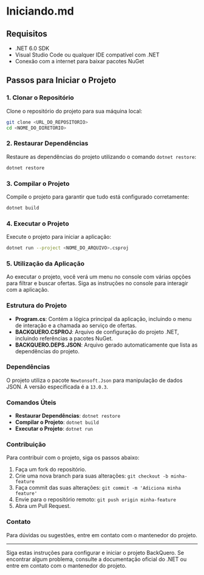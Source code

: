 # Iniciando.md

## Requisitos

- .NET 6.0 SDK
- Visual Studio Code ou qualquer IDE compatível com .NET
- Conexão com a internet para baixar pacotes NuGet

## Passos para Iniciar o Projeto

### 1. Clonar o Repositório

Clone o repositório do projeto para sua máquina local:

```sh
git clone <URL_DO_REPOSITORIO>
cd <NOME_DO_DIRETORIO>
```

### 2. Restaurar Dependências

Restaure as dependências do projeto utilizando o comando `dotnet restore`:

```sh
dotnet restore
```

### 3. Compilar o Projeto

Compile o projeto para garantir que tudo está configurado corretamente:

```sh
dotnet build
```

### 4. Executar o Projeto

Execute o projeto para iniciar a aplicação:

```sh
dotnet run --project <NOME_DO_ARQUIVO>.csproj
```

### 5. Utilização da Aplicação

Ao executar o projeto, você verá um menu no console com várias opções para filtrar e buscar ofertas. Siga as instruções no console para interagir com a aplicação.

### Estrutura do Projeto

- **Program.cs**: Contém a lógica principal da aplicação, incluindo o menu de interação e a chamada ao serviço de ofertas.
- **BACKQUERO.CSPROJ**: Arquivo de configuração do projeto .NET, incluindo referências a pacotes NuGet.
- **BACKQUERO.DEPS.JSON**: Arquivo gerado automaticamente que lista as dependências do projeto.

### Dependências

O projeto utiliza o pacote `Newtonsoft.Json` para manipulação de dados JSON. A versão especificada é a `13.0.3`.

### Comandos Úteis

- **Restaurar Dependências**: `dotnet restore`
- **Compilar o Projeto**: `dotnet build`
- **Executar o Projeto**: `dotnet run`

### Contribuição

Para contribuir com o projeto, siga os passos abaixo:

1. Faça um fork do repositório.
2. Crie uma nova branch para suas alterações: `git checkout -b minha-feature`
3. Faça commit das suas alterações: `git commit -m 'Adiciona minha feature'`
4. Envie para o repositório remoto: `git push origin minha-feature`
5. Abra um Pull Request.

### Contato

Para dúvidas ou sugestões, entre em contato com o mantenedor do projeto.

---

Siga estas instruções para configurar e iniciar o projeto BackQuero. Se encontrar algum problema, consulte a documentação oficial do .NET ou entre em contato com o mantenedor do projeto.
